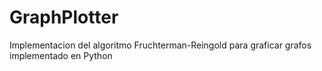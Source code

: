 # GraphPlotter
Implementacion del algoritmo Fruchterman-Reingold para graficar grafos implementado en Python
